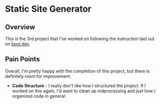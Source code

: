 # Static Site Generator
## Overview
This is the 3rd project that I've worked on following the instruction laid out on [boot.dev](https://www.boot.dev). 

## Pain Points
Overall, I'm pretty happy with the completion of this project, but there is definitely room for improvement:
- **Code Structure** -  I really don't like how I structured the project. If I worked on this again, I'd want to clean up mdprocessing and just how I organized code in general.